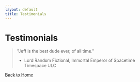 ```yaml
---
layout: default
title: Testimonials
---
```


# Testimonials
> "Jeff is the best dude ever, of all time."  
> - Lord Random Fictional, Immortal Emperor of Spacetime Timespace ULC

[Back to Home](../index.md)

